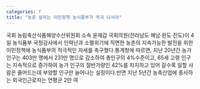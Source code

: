 ```yaml
---
categories: f
title: "농촌 살리는 이민정책 농식품부가 적극 나서야"
---
```

국회 농림축산식품해양수산위원회 소속 윤재갑 국회의원(전라남도 해남·완도·진도)이 4일 농식품부 국정감사에서 인력난과 소멸위기에 직면한 농촌의 지속가능한 발전을 위한 이민정책에 농식품부의 적극적인 자세를 촉구했다.통계청에 따르면, 지난 20년간 농가 인구는 403만 명에서 231만 명으로 감소하여 총인구의 4%수준이고, 65세 고령 인구는 지속적으로 증가하여 농가 인구의 절반가량인 42%를 차지하고 있어 갈수록 일할 사람은 줄어드는데 부양할 인구만 늘어나는 실정이다.반면 지난 5년간 농축산업에 종사하는 외국인근로자는 연평균 2만 여